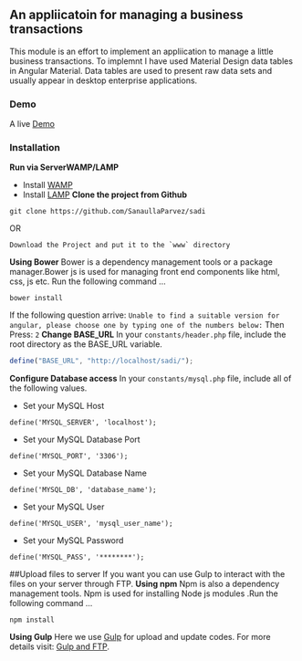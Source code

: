 ## An appliicatoin for managing a business transactions
This module is an effort to implement an appliication to manage a little business transactions. To implemnt I have used Material Design data tables in Angular Material. Data tables are used to present raw data sets and usually appear in desktop enterprise applications.

### Demo
A live [Demo](http://jamiakarimia-khalpar.netne.net)

### Installation
__Run via ServerWAMP/LAMP__
* Install [WAMP](http://www.developerdrive.com/2011/08/installing-and-configuring-a-wamp-server-on-your-computer/)
* Install [LAMP](https://www.digitalocean.com/community/tutorials/how-to-install-linux-apache-mysql-php-lamp-stack-on-ubuntu-14-04)
__Clone the project from Github__
```
git clone https://github.com/SanaullaParvez/sadi
```
OR
```
Download the Project and put it to the `www` directory
```
__Using Bower__
Bower is a dependency management tools or a package manager.Bower js is used for managing front end components like html, css, js etc. Run the following command ...
```
bower install
```
If the following question arrive: `Unable to find a suitable version for angular, please choose one by typing one of the numbers below:`
Then Press: `2`
__Change BASE_URL__
In your `constants/header.php` file, include the root directory as the BASE_URL variable.
```javascript
define("BASE_URL", "http://localhost/sadi/");
```
__Configure Database access__
In your `constants/mysql.php` file, include all of the following values.

* Set your MySQL Host
```
define('MYSQL_SERVER', 'localhost');
```
* Set your MySQL Database Port
```
define('MYSQL_PORT', '3306');
```
* Set your MySQL Database Name
``` 
define('MYSQL_DB', 'database_name');
```
* Set your MySQL User
```
define('MYSQL_USER', 'mysql_user_name');
```
* Set your MySQL Password
```
define('MYSQL_PASS', '********');
```

##Upload files to server
If you want you can use Gulp to interact with the files on your server through FTP.
__Using npm__
Npm is also a dependency management tools. Npm is used for installing Node js modules .Run the following command ...
```
npm install
```
__Using Gulp__
Here we use [Gulp](http://brandonclapp.com/what-is-gulp-js-and-why-use-it/) for upload and update codes.
For more details visit: [Gulp and FTP](http://loige.co/gulp-and-ftp-update-a-website-on-the-fly/).